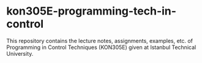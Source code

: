 # kon305E-programming-tech-in-control
 This repository contains the lecture notes, assignments, examples, etc. of Programming in Control Techniques (KON305E) given at Istanbul Technical University. 
